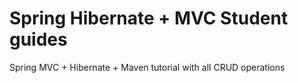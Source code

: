 Spring Hibernate + MVC Student guides
======================================

Spring MVC + Hibernate + Maven tutorial with all CRUD operations
